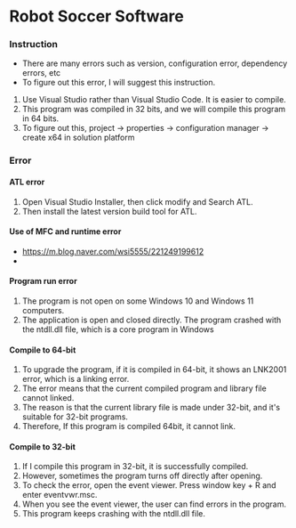 # Robot Soccer Software
### Instruction
- There are many errors such as version, configuration error, dependency errors, etc
- To figure out this error, I will suggest this instruction.

1. Use Visual Studio rather than Visual Studio Code. It is easier to compile.
2. This program was compiled in 32 bits, and we will compile this program in 64 bits.
3. To figure out this, project -> properties -> configuration manager -> create x64 in solution platform




### Error
#### ATL error
1. Open Visual Studio Installer, then click modify and Search ATL.
2. Then install the latest version build tool for ATL.

#### Use of MFC and runtime error
- https://m.blog.naver.com/wsi5555/221249199612
- 
#### Program run error
1. The program is not open on some Windows 10 and Windows 11 computers.
2. The application is open and closed directly. The program crashed with the ntdll.dll file, which is a core program in Windows

#### Compile to 64-bit
1. To upgrade the program, if it is compiled in 64-bit, it shows an LNK2001 error, which is a linking error.
2. The error means that the current compiled program and library file cannot linked.
3. The reason is that the current library file is made under 32-bit, and it's suitable for 32-bit programs.
4. Therefore, If this program is compiled 64bit, it cannot link.

#### Compile to 32-bit
1. If I compile this program in 32-bit, it is successfully compiled.
2. However, sometimes the program turns off directly after opening.
3. To check the error, open the event viewer. Press window key + R and enter eventvwr.msc.
4. When you see the event viewer, the user can find errors in the program.
5. This program keeps crashing with the ntdll.dll file.
